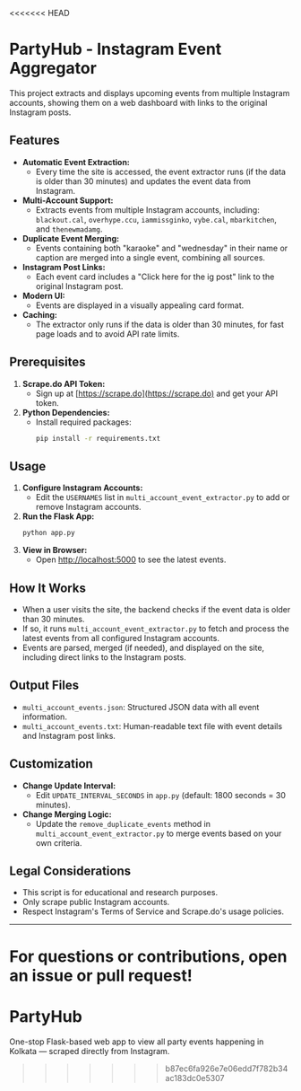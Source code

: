 <<<<<<< HEAD
# PartyHub - Instagram Event Aggregator

This project extracts and displays upcoming events from multiple Instagram accounts, showing them on a web dashboard with links to the original Instagram posts.

## Features

- **Automatic Event Extraction:**
  - Every time the site is accessed, the event extractor runs (if the data is older than 30 minutes) and updates the event data from Instagram.
- **Multi-Account Support:**
  - Extracts events from multiple Instagram accounts, including: `blackout.cal`, `overhype.ccu`, `iammissginko`, `vybe.cal`, `mbarkitchen`, and `thenewmadamg`.
- **Duplicate Event Merging:**
  - Events containing both "karaoke" and "wednesday" in their name or caption are merged into a single event, combining all sources.
- **Instagram Post Links:**
  - Each event card includes a "Click here for the ig post" link to the original Instagram post.
- **Modern UI:**
  - Events are displayed in a visually appealing card format.
- **Caching:**
  - The extractor only runs if the data is older than 30 minutes, for fast page loads and to avoid API rate limits.

## Prerequisites

1. **Scrape.do API Token:**
   - Sign up at [https://scrape.do](https://scrape.do) and get your API token.
2. **Python Dependencies:**
   - Install required packages:
     ```bash
     pip install -r requirements.txt
     ```

## Usage

1. **Configure Instagram Accounts:**
   - Edit the `USERNAMES` list in `multi_account_event_extractor.py` to add or remove Instagram accounts.
2. **Run the Flask App:**
   ```bash
   python app.py
   ```
3. **View in Browser:**
   - Open [http://localhost:5000](http://localhost:5000) to see the latest events.

## How It Works

- When a user visits the site, the backend checks if the event data is older than 30 minutes.
- If so, it runs `multi_account_event_extractor.py` to fetch and process the latest events from all configured Instagram accounts.
- Events are parsed, merged (if needed), and displayed on the site, including direct links to the Instagram posts.

## Output Files

- `multi_account_events.json`: Structured JSON data with all event information.
- `multi_account_events.txt`: Human-readable text file with event details and Instagram post links.

## Customization

- **Change Update Interval:**
  - Edit `UPDATE_INTERVAL_SECONDS` in `app.py` (default: 1800 seconds = 30 minutes).
- **Change Merging Logic:**
  - Update the `remove_duplicate_events` method in `multi_account_event_extractor.py` to merge events based on your own criteria.

## Legal Considerations

- This script is for educational and research purposes.
- Only scrape public Instagram accounts.
- Respect Instagram's Terms of Service and Scrape.do's usage policies.

---

For questions or contributions, open an issue or pull request! 
=======
# PartyHub
One-stop Flask-based web app to view all party events happening in Kolkata — scraped directly from Instagram.
>>>>>>> b87ec6fa926e7e06edd7f782b34ac183dc0e5307
